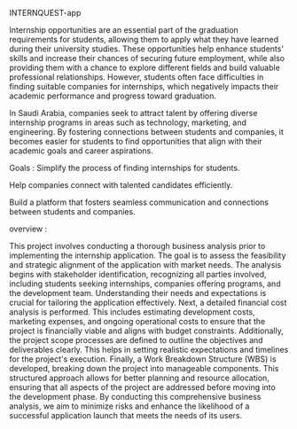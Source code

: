  INTERNQUEST-app
 
Internship opportunities are an essential part of the graduation requirements for students, allowing them to apply what they have learned during their university studies. These opportunities help enhance students' skills and increase their chances of securing future employment, while also providing them with a chance to explore different fields and build valuable professional relationships. However, students often face difficulties in finding suitable companies for internships, which negatively impacts their academic performance and progress toward graduation.

In Saudi Arabia, companies seek to attract talent by offering diverse internship programs in areas such as technology, marketing, and engineering. By fostering connections between students and companies, it becomes easier for students to find opportunities that align with their academic goals and career aspirations.




Goals :
Simplify the process of finding internships for students.

Help companies connect with talented candidates efficiently.

Build a platform that fosters seamless communication and connections between students and companies.


overview :



 This project involves conducting a thorough business analysis prior to implementing the internship application. The goal is to assess the feasibility and strategic alignment of the application with market needs.
The analysis begins with stakeholder identification, recognizing all parties involved, including students seeking internships, companies offering programs, and the development team. Understanding their needs and expectations is crucial for tailoring the application effectively. Next, a detailed financial cost analysis is performed. This includes estimating development costs, marketing expenses, and ongoing operational costs to ensure that the project is financially viable and aligns with budget constraints. Additionally, the project scope processes are defined to outline the objectives and deliverables clearly. This helps in setting realistic expectations and timelines for the project's execution. Finally, a Work Breakdown Structure (WBS) is developed, breaking down the project into manageable components. This structured approach allows for better planning and resource allocation, ensuring that all aspects of the project are addressed before moving into the development phase. By conducting this comprehensive business analysis, we aim to minimize risks and enhance the likelihood of a successful application launch that meets the needs of its users.
